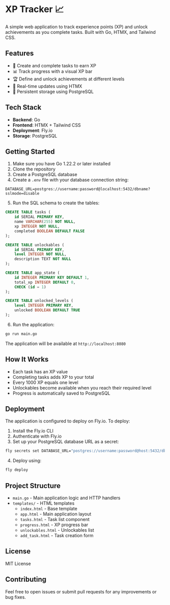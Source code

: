 # XP Tracker 📈

A simple web application to track experience points (XP) and unlock achievements as you complete tasks. Built with Go, HTMX, and Tailwind CSS.

## Features

-   🎯 Create and complete tasks to earn XP
-   📊 Track progress with a visual XP bar
-   🏆 Define and unlock achievements at different levels
-   🔄 Real-time updates using HTMX
-   💾 Persistent storage using PostgreSQL

## Tech Stack

-   **Backend**: Go
-   **Frontend**: HTMX + Tailwind CSS
-   **Deployment**: Fly.io
-   **Storage**: PostgreSQL

## Getting Started

1. Make sure you have Go 1.22.2 or later installed
2. Clone the repository
3. Create a PostgreSQL database
4. Create a `.env` file with your database connection string:

```env
DATABASE_URL=postgres://username:password@localhost:5432/dbname?sslmode=disable
```

5. Run the SQL schema to create the tables:

```sql
CREATE TABLE tasks (
    id SERIAL PRIMARY KEY,
    name VARCHAR(255) NOT NULL,
    xp INTEGER NOT NULL,
    completed BOOLEAN DEFAULT FALSE
);

CREATE TABLE unlockables (
    id SERIAL PRIMARY KEY,
    level INTEGER NOT NULL,
    description TEXT NOT NULL
);

CREATE TABLE app_state (
    id INTEGER PRIMARY KEY DEFAULT 1,
    total_xp INTEGER DEFAULT 0,
    CHECK (id = 1)
);

CREATE TABLE unlocked_levels (
    level INTEGER PRIMARY KEY,
    unlocked BOOLEAN DEFAULT TRUE
);
```

6. Run the application:

```bash
go run main.go
```

The application will be available at `http://localhost:8080`

## How It Works

-   Each task has an XP value
-   Completing tasks adds XP to your total
-   Every 1000 XP equals one level
-   Unlockables become available when you reach their required level
-   Progress is automatically saved to PostgreSQL

## Deployment

The application is configured to deploy on Fly.io. To deploy:

1. Install the Fly.io CLI
2. Authenticate with Fly.io
3. Set up your PostgreSQL database URL as a secret:

```bash
fly secrets set DATABASE_URL="postgres://username:password@host:5432/dbname"
```

4. Deploy using:

```bash
fly deploy
```

## Project Structure

-   `main.go` - Main application logic and HTTP handlers
-   `templates/` - HTML templates
    -   `index.html` - Base template
    -   `app.html` - Main application layout
    -   `tasks.html` - Task list component
    -   `progress.html` - XP progress bar
    -   `unlockables.html` - Unlockables list
    -   `add_task.html` - Task creation form

## License

MIT License

## Contributing

Feel free to open issues or submit pull requests for any improvements or bug fixes.
